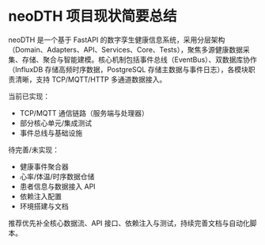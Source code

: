 # neoDTH 项目现状简要总结

neoDTH 是一个基于 FastAPI 的数字孪生健康信息系统，采用分层架构（Domain、Adapters、API、Services、Core、Tests），聚焦多源健康数据采集、存储、聚合与智能建模。核心机制包括事件总线（EventBus）、双数据库协作（InfluxDB 存储高频时序数据，PostgreSQL 存储主数据与事件日志），各模块职责清晰，支持 TCP/MQTT/HTTP 多通道数据接入。

当前已实现：
- TCP/MQTT 通信链路（服务端与处理器）
- 部分核心单元/集成测试
- 事件总线与基础设施

待完善/未实现：
- 健康事件聚合器
- 心率/体温/时序数据仓储
- 患者信息与数据接入 API
- 依赖注入配置
- 环境搭建与文档

推荐优先补全核心数据流、API 接口、依赖注入与测试，持续完善文档与自动化脚本。